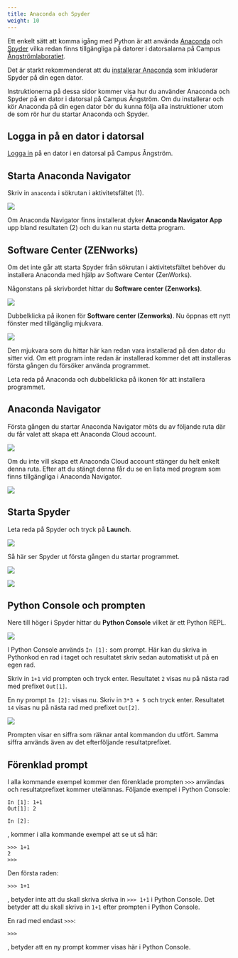 ```yaml
---
title: Anaconda och Spyder
weight: 10
---
```


Ett enkelt sätt att komma igång med Python är att använda [Anaconda][anaconda]
och [Spyder][spyder] vilka redan finns tillgängliga på datorer i datorsalarna på Campus
[Ångströmlaboratiet][ångström]. 

Det är starkt rekommenderat att du [installerar Anaconda][download] som
inkluderar Spyder på din egen dator.

Instruktionerna på dessa sidor kommer visa hur du använder Anaconda och Spyder på en dator
i datorsal på Campus Ångström. Om du installerar och kör Anaconda på din egen
dator bör du kunna följa alla instruktioner utom de som rör hur du startar
Anaconda och Spyder.

[ångström]: https://angstrom.uu.se/
[anaconda]: https://www.anaconda.com/
[spyder]: https://www.spyder-ide.org/
[download]: https://www.anaconda.com/download/

## Logga in på en dator i datorsal

[Logga in][login] på en dator i en datorsal på Campus Ångström. 

[login]: computer-rooms/#logga-in-p%C3%A5-dator-i-datorsal-p%C3%A5-campus-%C3%A5ngstr%C3%B6m

## Starta Anaconda Navigator

Skriv in `anaconda` i sökrutan i aktivitetsfältet (1).

![](/images/python/spyder/search-anaconda-navigator.png)

Om Anaconda Navigator finns installerat dyker **Anaconda Navigator App** upp 
bland resultaten (2) och du kan nu starta detta program. 

## Software Center (ZENworks)

Om det inte går att starta Spyder från sökrutan i aktivitetsfältet behöver du
installera Anaconda med hjälp av Software Center (ZenWorks). 

Någonstans på skrivbordet hittar du **Software center (Zenworks)**.


![](/images/linux/software-center-icon.png)

Dubbelklicka på ikonen för **Software center (Zenworks)**. Nu öppnas ett nytt
fönster med tillgänglig mjukvara. 

![](/images/linux/software-center.png)

Den mjukvara som du hittar här kan redan vara installerad på den dator du
sitter vid. Om ett program inte redan är installerad kommer det att installeras första gången du
försöker använda programmet. 

Leta reda på Anaconda och dubbelklicka på ikonen för att installera programmet. 


## Anaconda Navigator

Första gången du startar Anaconda Navigator möts du av följande ruta där du får
valet att skapa ett Anaconda Cloud account. 

![](/images/python/spyder/cloud-login.png)

Om du inte vill skapa ett Anaconda Cloud account stänger du helt enkelt denna
ruta. Efter att du stängt denna får du se en lista med program som finns
tillgängliga i Anaconda Navigator. 

![](/images/python/spyder/navigator.png)

## Starta Spyder

Leta reda på Spyder och tryck på **Launch**. 

![](/images/python/spyder/launch-spyder.png)

Så här ser Spyder ut första gången du startar programmet. 

![](/images/python/spyder/spyder-first-launch.png)

![](/images/python/spyder/first-look.png)

## Python Console och prompten

Nere till höger i Spyder hittar du **Python Console** vilket är ett Python REPL. 

![](/images/python/spyder/python-console.png)

I Python Console används `In [1]:` som prompt. Här kan du skriva in Pythonkod en
rad i taget och resultatet skriv sedan automatiskt ut på en egen rad. 

Skriv in `1+1` vid prompten och tryck enter. Resultatet `2` visas nu på nästa rad med prefixet `Out[1]`. 

En ny prompt `In [2]:` visas nu. Skriv in `3*3 + 5` och tryck enter. Resultatet
`14` visas nu på nästa rad med prefixet `Out[2]`.  

![](/images/python/spyder/console-first-try.png)

Prompten visar en siffra som räknar antal kommandon du utfört. Samma siffra
används även av det efterföljande resultatprefixet. 

## Förenklad prompt 

I alla kommande exempel kommer den förenklade prompten `>>>` användas och
resultatprefixet kommer utelämnas. Följande exempel i Python Console:

``` text
In [1]: 1+1
Out[1]: 2

In [2]: 
```

, kommer i alla kommande exempel att se ut så här: 

``` text
>>> 1+1
2
>>> 
```

Den första raden: 

``` text
>>> 1+1
```

, betyder inte att du skall skriva skriva in `>>> 1+1` i Python Console. Det
betyder att du skall skriva in `1+1` efter prompten i Python Console. 

En rad med endast `>>>`: 

``` text 
>>>
```` 

, betyder att en ny prompt kommer visas här i Python Console. 